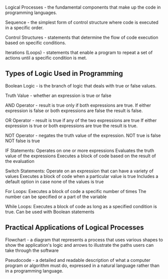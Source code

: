 
Logical Processes - the fundamental components that make up the code in programming languages.

Sequence - the simplest form of control structure where code is executed in a specific order.

Control Structures - statements that determine the flow of code execution based on specific conditions.

Iterations (Loops) - statements that enable a program to repeat a set of actions until a specific condition is met.

## Types of Logic Used in Programming

Boolean Logic - is the branch of logic that deals with true or false values.

Truth Value - whether an expression is true or false

AND Operator - result is true only if both expressions are true.
	If either expression is false or both expressions are false the result is false.

OR Operator - result is true if any of the two expressions are true
	If either expression is true or both expressions are true the result is true.

NOT Operator - negates the truth value of the expression.
	NOT true is false
	NOT false is true

IF Statements:
	Operates on one or more expressions
	Evaluates the truth value of the expressions
	Executes a block of code based on the result of the evaluation

Switch Statements:
	Operate on an expression that can have a variety of values
	Executes a block of code when a particular value is true
	Includes a default option in case none of the values is true

For Loops:
	Executes a block of code a specific number of times
	The number can be specified or a part of the variable

While Loops:
	Executes a block of code as long as a specified condition is true.
	Can be used with Boolean statements

## Practical Applications of Logical Processes

Flowchart - a diagram that represents a process that uses various shapes to show the application's logic and arrows to illustrate the paths users can take through the software

Pseudocode - a detailed and readable description of what a computer program or algorithm must do, expressed in a natural language rather than in a programming language.

